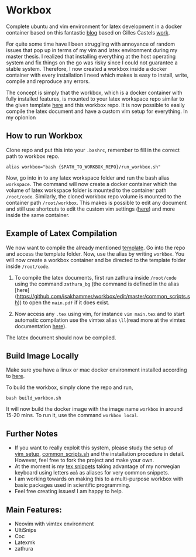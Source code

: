 # Workbox
Complete ubuntu and vim environment for latex development in a docker container based on this fantastic [blog](https://castel.dev/post/lecture-notes-1/) based on Gilles Castels [work](https://github.com/gillescastel). 

For quite some time have I been struggling with annoyance of random issues that pop up in terms of my vim and latex environment during my master thesis. I realized that installing everything at the host operating system and fix things on the go was risky since I could not guarantee a stable system. Therefore, I now created a workbox inside a docker container with every installation I need which makes is easy to install, write, compile and reproduce any errors.

The concept is simply that the workbox, which is a docker container with fully installed features, is mounted to your latex workspace repo similar to the given template [here](https://github.com/isakhammer/workbox/tree/master/template) and this workbox repo. It is now possible to easily compile the latex document and have a custom vim setup for everything. In my opionion 



## How to run Workbox

Clone repo and put this into your `.bashrc`, remember to fill in the correct path to workbox repo.
```
alias workbox="bash {$PATH_TO_WORKBOX_REPO}/run_workbox.sh"
```
Now, go into in to any latex workspace folder and run the bash alias `workspace`. The command will now create a docker container which the volume of latex workspace folder is mounted to the container path `/root/code`. Similarly, the cloned workbox repo volume is mounted to the container path `/root/workbox`. This makes is possible to edit any document and still use shortcuts to edit the custom vim settings ([here](https://github.com/isakhammer/workbox/tree/master/vim_setup)) and more inside the same container.

## Example of Latex Compilation

We now want to compile the already mentioned [template](https://github.com/isakhammer/workbox/tree/master/template). Go into the repo and access the template folder. Now, use the alias by writing `workbox`. You will now create a workbox container and be directed to the template folder inside `/root/code`.

  1) To compile the latex documents, first run zathura inside `/root/code` using the command `zathura_bg` (the command is defined in the alias [here] (https://github.com/isakhammer/workbox/edit/master/common_scripts.sh)) to open the `main.pdf` if it does exist.

  2) Now access any `.tex` using vim, for instance `vim main.tex` and to start automatic compilation use the vimtex alias `\ll`(read more at the vimtex documentation [here](https://github.com/lervag/vimtex)). 

The latex document should now be compiled.


## Build Image Locally
Make sure you have a linux or mac docker environment installed according to [here](https://docs.docker.com/get-docker/).

To build the workbox, simply clone the repo and run,
```
bash build_workbox.sh
```
It will now build the docker image with the image name `workbox` in around 15-20 mins. To run it, use the command `workbox local`.


## Further Notes
- If you want to really exploit this system, please study the setup of [vim_setup](https://github.com/isakhammer/workbox/tree/master/vim_setup), [common_scripts.sh](https://github.com/isakhammer/workbox/blob/master/common_scripts.sh) and the installation procedure in detail. However, feel free to fork the project and make your own. 
- At the moment is my [tex snippets](https://github.com/isakhammer/workbox/blob/master/vim_setup/UltiSnips/tex.snippets) taking advantage of my norwegian keyboard using letters `øæå` as aliases for very common snippets. 
- I am working towards on making this to a multi-purpose workbox with basic packages used in scientific programming.
- Feel free creating issues! I am happy to help.
## Main Features:
  - Neovim with vimtex environment
  - UltiSnips 
  - Coc
  - Latexmk
  - zathura
  
  
